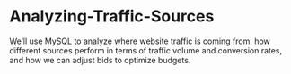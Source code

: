 # Analyzing-Traffic-Sources
We’ll use MySQL to analyze where website traffic is coming from, how different sources perform in terms of traffic volume and conversion rates, and how we can adjust bids to optimize budgets.
